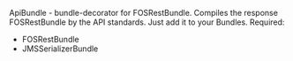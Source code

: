 ApiBundle - bundle-decorator for FOSRestBundle. Compiles the response FOSRestBundle by the API standards.
Just add it to your Bundles.
Required:
- FOSRestBundle
- JMSSerializerBundle
